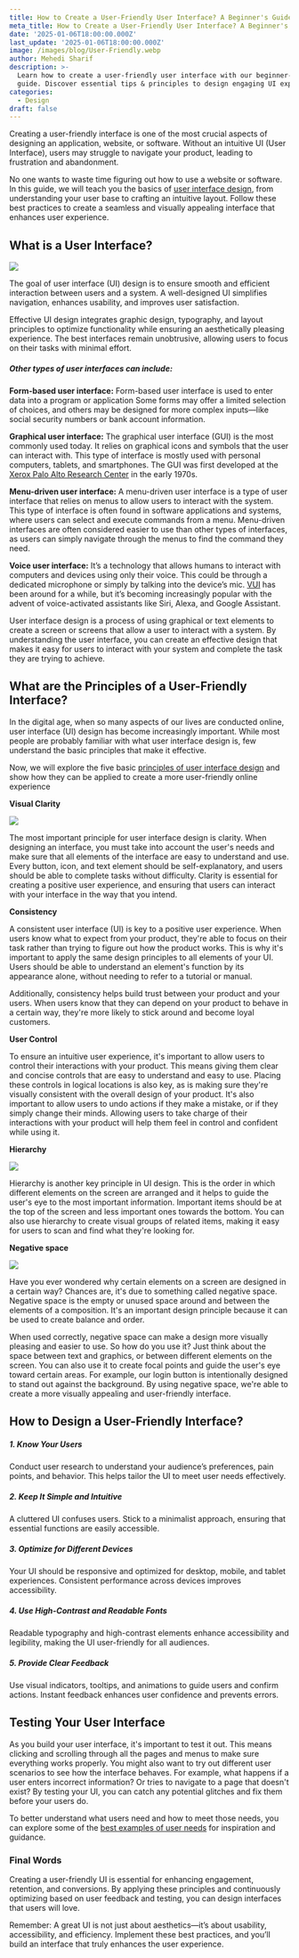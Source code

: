 ```yaml
---
title: How to Create a User-Friendly User Interface? A Beginner's Guide
meta_title: How to Create a User-Friendly User Interface? A Beginner's Guide | UIHut
date: '2025-01-06T18:00:00.000Z'
last_update: '2025-01-06T18:00:00.000Z'
image: /images/blog/User-Friendly.webp
author: Mehedi Sharif
description: >-
  Learn how to create a user-friendly user interface with our beginner-friendly
  guide. Discover essential tips & principles to design engaging UI experiences.
categories:
  - Design
draft: false
---
```

Creating a user-friendly interface is one of the most crucial aspects of designing an application, website, or software. Without an intuitive UI (User Interface), users may struggle to navigate your product, leading to frustration and abandonment.

No one wants to waste time figuring out how to use a website or software. In this guide, we will teach you the basics of [user interface design](https://uihut.com/), from understanding your user base to crafting an intuitive layout. Follow these best practices to create a seamless and visually appealing interface that enhances user experience.

## **What is a User Interface?**

![](/images/blog/UH46JjqMPfJQsWE5.jpg)

The goal of user interface (UI) design is to ensure smooth and efficient interaction between users and a system. A well-designed UI simplifies navigation, enhances usability, and improves user satisfaction.

Effective UI design integrates graphic design, typography, and layout principles to optimize functionality while ensuring an aesthetically pleasing experience. The best interfaces remain unobtrusive, allowing users to focus on their tasks with minimal effort.

##### **Other types of user interfaces can include:**

**Form-based user interface:** Form-based user interface is used to enter data into a program or application Some forms may offer a limited selection of choices, and others may be designed for more complex inputs—like social security numbers or bank account information.

**Graphical user interface:** The graphical user interface (GUI) is the most commonly used today. It relies on graphical icons and symbols that the user can interact with. This type of interface is mostly used with personal computers, tablets, and smartphones. The GUI was first developed at the [Xerox Palo Alto Research Center](https://www.sri.com/research/future-concepts-division/) in the early 1970s.

**Menu-driven user interface:** A menu-driven user interface is a type of user interface that relies on menus to allow users to interact with the system. This type of interface is often found in software applications and systems, where users can select and execute commands from a menu. Menu-driven interfaces are often considered easier to use than other types of interfaces, as users can simply navigate through the menus to find the command they need.

**Voice user interface:** It’s a technology that allows humans to interact with computers and devices using only their voice. This could be through a dedicated microphone or simply by talking into the device’s mic. [VUI](https://www.vui.com/) has been around for a while, but it’s becoming increasingly popular with the advent of voice-activated assistants like Siri, Alexa, and Google Assistant.

User interface design is a process of using graphical or text elements to create a screen or screens that allow a user to interact with a system. By understanding the user interface, you can create an effective design that makes it easy for users to interact with your system and complete the task they are trying to achieve.

## **What are the Principles of a User-Friendly Interface?**

In the digital age, when so many aspects of our lives are conducted online, user interface (UI) design has become increasingly important. While most people are probably familiar with what user interface design is, few understand the basic principles that make it effective.

Now, we will explore the five basic [principles of user interface design](https://www.uxpin.com/studio/blog/ui-design-principles/) and show how they can be applied to create a more user-friendly online experience

**Visual Clarity**

![](/images/blog/visualclarity.webp)

The most important principle for user interface design is clarity. When designing an interface, you must take into account the user's needs and make sure that all elements of the interface are easy to understand and use. Every button, icon, and text element should be self-explanatory, and users should be able to complete tasks without difficulty. Clarity is essential for creating a positive user experience, and ensuring that users can interact with your interface in the way that you intend.

**Consistency**

A consistent user interface (UI) is key to a positive user experience. When users know what to expect from your product, they're able to focus on their task rather than trying to figure out how the product works. This is why it's important to apply the same design principles to all elements of your UI. Users should be able to understand an element's function by its appearance alone, without needing to refer to a tutorial or manual.

Additionally, consistency helps build trust between your product and your users. When users know that they can depend on your product to behave in a certain way, they're more likely to stick around and become loyal customers.

**User Control**

To ensure an intuitive user experience, it's important to allow users to control their interactions with your product. This means giving them clear and concise controls that are easy to understand and easy to use. Placing these controls in logical locations is also key, as is making sure they're visually consistent with the overall design of your product. It's also important to allow users to undo actions if they make a mistake, or if they simply change their minds. Allowing users to take charge of their interactions with your product will help them feel in control and confident while using it.

**Hierarchy**

![](/images/blog/what-is-visual-hierarchy-in-web-design.webp)

Hierarchy is another key principle in UI design. This is the order in which different elements on the screen are arranged and it helps to guide the user's eye to the most important information. Important items should be at the top of the screen and less important ones towards the bottom. You can also use hierarchy to create visual groups of related items, making it easy for users to scan and find what they're looking for.

**Negative space**

![](/images/blog/negative_space.webp)

Have you ever wondered why certain elements on a screen are designed in a certain way? Chances are, it's due to something called negative space. Negative space is the empty or unused space around and between the elements of a composition. It's an important design principle because it can be used to create balance and order.

When used correctly, negative space can make a design more visually pleasing and easier to use. So how do you use it? Just think about the space between text and graphics, or between different elements on the screen. You can also use it to create focal points and guide the user's eye toward certain areas. For example, our login button is intentionally designed to stand out against the background. By using negative space, we're able to create a more visually appealing and user-friendly interface.

## **How to Design a User-Friendly Interface?**

##### 1. Know Your Users

Conduct user research to understand your audience’s preferences, pain points, and behavior. This helps tailor the UI to meet user needs effectively.

##### 2. Keep It Simple and Intuitive

A cluttered UI confuses users. Stick to a minimalist approach, ensuring that essential functions are easily accessible.

##### 3. Optimize for Different Devices

Your UI should be responsive and optimized for desktop, mobile, and tablet experiences. Consistent performance across devices improves accessibility.

##### 4. Use High-Contrast and Readable Fonts

Readable typography and high-contrast elements enhance accessibility and legibility, making the UI user-friendly for all audiences.

##### 5. Provide Clear Feedback

Use visual indicators, tooltips, and animations to guide users and confirm actions. Instant feedback enhances user confidence and prevents errors.

## **Testing Your User Interface**

As you build your user interface, it's important to test it out. This means clicking and scrolling through all the pages and menus to make sure everything works properly. You might also want to try out different user scenarios to see how the interface behaves. For example, what happens if a user enters incorrect information? Or tries to navigate to a page that doesn't exist? By testing your UI, you can catch any potential glitches and fix them before your users do.

To better understand what users need and how to meet those needs, you can explore some of the [best examples of user needs](https://uihut.com/blog/best-examples-of-user-needs) for inspiration and guidance.

### **Final Words**

Creating a user-friendly UI is essential for enhancing engagement, retention, and conversions. By applying these principles and continuously optimizing based on user feedback and testing, you can design interfaces that users will love.

Remember: A great UI is not just about aesthetics—it’s about usability, accessibility, and efficiency. Implement these best practices, and you’ll build an interface that truly enhances the user experience.
